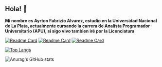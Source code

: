 ## Hola! :wave:

**Mi nombre es Ayrton Fabrizio Alvarez, estudio en la Universidad Nacional de La Plata, actualmente cursando 
la carrera de Analista Programador Universitario (APU), si sigo vivo tambien iré por la Licenciatura**

[![Readme Card](https://github-readme-stats.vercel.app/api/pin/?username=AyrtonFabrizioAlvarez&repo=Seminario-Python)](https://github.com/anuraghazra/github-readme-stats)
[![Readme Card](https://github-readme-stats.vercel.app/api/pin/?username=AyrtonFabrizioAlvarez&repo=Algoritmos-y-Estructuras-de-Datos-AyED-?theme=tokyonight)](https://github.com/anuraghazra/github-readme-stats)
[![Readme Card](https://github-readme-stats.vercel.app/api/pin/?username=AyrtonFabrizioAlvarez&repo=Fundamentos-de-Organizacion-de-Datos)](https://github.com/anuraghazra/github-readme-stats)

[![Top Langs](https://github-readme-stats.vercel.app/api/top-langs/?username=AyrtonFabrizioAlvarez)](https://github.com/anuraghazra/github-readme-stats)

![Anurag's GitHub stats](https://github-readme-stats.vercel.app/api?username=AyrtonFabrizioAlvarez&show_icons=true&theme=dark)


